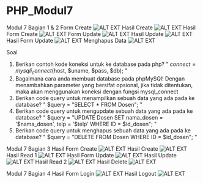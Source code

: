 # PHP_Modul7
Modul 7 Bagian 1 & 2
Form Create
![ALT EXT](https://github.com/DemsiRakhi/PHP_Modul7/blob/master/Modul7/SSFormCreate.PNG)
Hasil Create
![ALT EXT](https://github.com/DemsiRakhi/PHP_Modul7/blob/master/Modul7/SSCreate.PNG)
Hasil Form Create
![ALT EXT](https://github.com/DemsiRakhi/PHP_Modul7/blob/master/Modul7/SSRead.PNG)
Form Update
![ALT EXT](https://github.com/DemsiRakhi/PHP_Modul7/blob/master/Modul7/SSFormUpdate.PNG)
Hasil Update
![ALT EXT](https://github.com/DemsiRakhi/PHP_Modul7/blob/master/Modul7/SSUpdate.PNG)
Hasil Form Update
![ALT EXT](https://github.com/DemsiRakhi/PHP_Modul7/blob/master/Modul7/SSRead1.PNG)
Menghapus Data
![ALT EXT](https://github.com/DemsiRakhi/PHP_Modul7/blob/master/Modul7/SSDelete.PNG)

Soal
1. Berikan contoh kode koneksi untuk ke database pada php?
" $connect = mysqli_connect($host, $uname, $pass, $db); "
2. Bagaimana cara anda membuat database pada phpMySQl!
Dengan menambahkan parameter yang bersifat opsional, jika tidak ditentukan, maka akan menggunakan koneksi dengan fungsi mysql_connect
3. Berikan code query untuk menampilkan sebuah data yang ada pada ke database?
" $query = "SELECT * FROM Dosen"; "
4. Berikan code query untuk mengupdate sebuah data yang ada pada ke database?
" $query = "UPDATE Dosen SET nama_dosen = '$nama_dosen', telp = '$telp' WHERE ID = $id_dosen"; "
5. Berikan code query untuk menghapus sebuah data yang ada pada ke database?
" $query = "DELETE FROM Dosen WHERE ID = $id_dosen"; "

Modul 7 Bagian 3
Hasil Form Create
![ALT EXT](https://github.com/DemsiRakhi/PHP_Modul7/blob/master/Modul7/Matakuliah/SSformcreate.PNG)
Hasil Create
![ALT EXT](https://github.com/DemsiRakhi/PHP_Modul7/blob/master/Modul7/Matakuliah/SScreate.PNG)
Hasil Read 1
![ALT EXT](https://github.com/DemsiRakhi/PHP_Modul7/blob/master/Modul7/Matakuliah/SSread.PNG)
Hasil Form Update
![ALT EXT](https://github.com/DemsiRakhi/PHP_Modul7/blob/master/Modul7/Matakuliah/SSformupdate.PNG)
Hasil Update
![ALT EXT](https://github.com/DemsiRakhi/PHP_Modul7/blob/master/Modul7/Matakuliah/SSupdate.PNG)
Hasil Read 2
![ALT EXT](https://github.com/DemsiRakhi/PHP_Modul7/blob/master/Modul7/Matakuliah/SSread1.PNG)
Hasil Delete
![ALT EXT](https://github.com/DemsiRakhi/PHP_Modul7/blob/master/Modul7/Matakuliah/SSdelete.PNG)

Modul 7 Bagian 4
Hasil Form Login
![ALT EXT](https://github.com/DemsiRakhi/PHP_Modul7/blob/master/Modul7/login/SSformlogin.PNG)
Hasil Logout
![ALT EXT](https://github.com/DemsiRakhi/PHP_Modul7/blob/master/Modul7/login/SSread.PNG)
